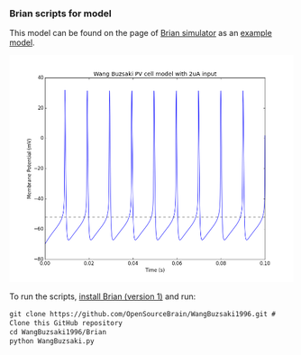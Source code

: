 ### Brian scripts for model

This model can be found on the page of [Brian simulator](http://briansimulator.org/) as an [example model](http://www.briansimulator.org/docs/examples-frompapers_Wang_Buszaki_1996.html).

![](https://raw.githubusercontent.com/OpenSourceBrain/WangBuzsaki1996/master/Brian/wangbuzsaki.png)

To run the scripts, [install Brian (version 1)](http://brian.readthedocs.org/en/latest/installation.html) and run:

    git clone https://github.com/OpenSourceBrain/WangBuzsaki1996.git # Clone this GitHub repository
    cd WangBuzsaki1996/Brian
    python WangBuzsaki.py
